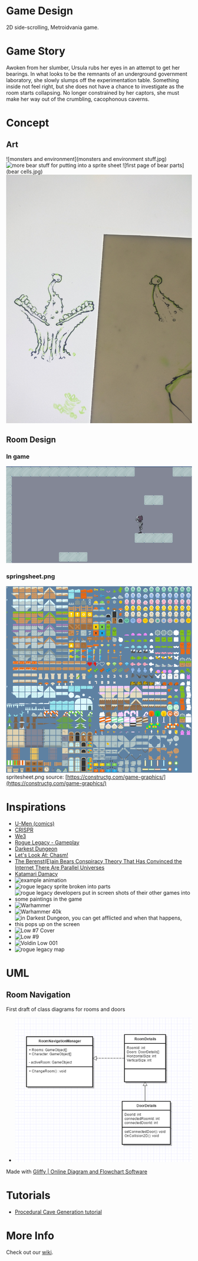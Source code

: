 # Game Design
2D side-scrolling, Metroidvania game.

# Game Story
Awoken from her slumber, Ursula rubs her eyes in an attempt to get her bearings. In what looks to be the remnants of an underground government laboratory, she slowly slumps off the experimentation table. Something inside not feel right, but she does not have a chance to investigate as the room starts collapsing. No longer constrained by her captors, she must make her way out of the crumbling, cacophonous caverns.

# Concept
## Art
![monsters and environment](monsters and environment stuff.jpg)
![more bear stuff for putting into a sprite sheet](just_bear_stuff_sprite_sheet_draft_1.jpg)
![first page of bear parts](bear cells.jpg)
![this thing that mimics some kind of health bubble or something](IMG_20161112_000341.jpg)

## Room Design
### In game
![Sample room tiles](sampleRoomTiles.png)
### springsheet.png
![Platformer Pixel Arts](../Tiled2Unity/Textures/spritesheet.png)
spritesheet.png source: [https://constructg.com/game-graphics/](https://constructg.com/game-graphics/)

# Inspirations
- [U-Men (comics)](https://en.m.wikipedia.org/wiki/U-Men_(comics))
- [CRISPR](https://en.m.wikipedia.org/wiki/CRISPR)
- [We3](https://en.m.wikipedia.org/wiki/We3)
- [Rogue Legacy - Gameplay](https://youtu.be/AfIFidx71WE)
- [Darkest Dungeon](http://www.darkestdungeon.com/)
- [Let's Look At: Chasm!](https://youtu.be/s9_MCpYdqY4)
- [The Berenst(E)ain Bears Conspiracy Theory That Has Convinced the Internet There Are Parallel Universes](http://www.vice.com/read/the-berensteain-bears-conspiracy-theory-that-has-convinced-the-internet-there-are-parallel-universes)
- [Katamari Damacy](https://en.wikipedia.org/wiki/Katamari_Damacy)
- ![example animation](https://media.giphy.com/media/3o6gb14ZQeY3G875h6/giphy.gif)
- ![rogue legacy sprite broken into parts](https://s-media-cache-ak0.pinimg.com/236x/b8/be/16/b8be1682e671c35e9706ccd4640356ae.jpg)
- ![rogue legacy developers put in screen shots of their other games into some paintings in the game](http://images.akamai.steamusercontent.com/ugc/902127097200028675/F3B01316C4CD5DD500654197B0678C5F7B63BF7A/)
- ![Warhammer](http://media1.gameinformer.com/filestorage/CommunityServer.Components.SiteFiles/imagefeed/featured/tabletop/warhammer/figs/charge610.jpg)
- ![Warhammer 40k](http://wallpapercave.com/wp/O62yQgl.jpg)
- ![in Darkest Dungeon, you can get afflicted and when that happens, this pops up on the screen](http://cdn.mos.cms.futurecdn.net/cd95f83ae6661b7ef52ef10537d11d80.jpg)
- ![Low #7 Cover](https://lilithwood.files.wordpress.com/2015/08/low-7-3.jpg)
- ![Low #9](http://all-comic.com/wp-content/uploads/2015/08/Low-09-1-93544.jpg)
- ![Voldin Low 001](http://vignette4.wikia.nocookie.net/imagecomics/images/7/76/Voldin_Low_001.jpg)
- ![rogue legacy map](http://cloud-2.steamusercontent.com/ugc/613896266547387583/259A70564E26AC10B745FC39DFF36CA327CEFCC6/)

# UML
## Room Navigation
First draft of class diagrams for rooms and doors
- ![first draft of class diagrams](sorta.png)

Made with [Gliffy | Online Diagram and Flowchart Software](https://www.gliffy.com/)

# Tutorials
- [Procedural Cave Generation tutorial
](https://unity3d.com/learn/tutorials/projects/procedural-cave-generation-tutorial)

# More Info
Check out our [wiki](https://github.com/whoa-algebraic/game-off-2016/wiki).
